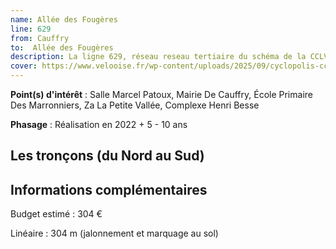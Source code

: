 ```yaml
---
name: Allée des Fougères
line: 629
from: Cauffry
to:  Allée des Fougères 
description: La ligne 629, réseau reseau tertiaire du schéma de la CCLVD (tronçon 29) concerne Cauffry - Allée des Fougères
cover: https://www.velooise.fr/wp-content/uploads/2025/09/cyclopolis-cclvd-29.jpg
---
```


**Point(s) d'intérêt** : Salle Marcel Patoux, Mairie De Cauffry, École Primaire Des Marronniers, Za La Petite Vallée, Complexe Henri Besse

**Phasage** : Réalisation en 2022 + 5 - 10 ans

## Les tronçons (du Nord au Sud)

## Informations complémentaires

Budget estimé :  304 € 

Linéaire : 304 m (jalonnement et marquage au sol)

